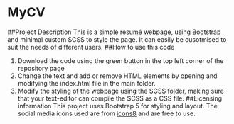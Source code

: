 # MyCV
##Project Description
This is a simple resumé webpage, using Bootstrap and minimal custom SCSS to style the page. It can easily be cusotmised to suit the needs of different users.
##How to use this code
1. Download the code using the green button in the top left corner of the repository page
2. Change the text and add or remove HTML elements by opening and modifying the index.html file in the main folder. 
3. Modify the styling of the webpage using the SCSS folder, making sure that your text-editor can compile the SCSS as a CSS file. 
##Licensing information
This project uses Bootstrap 5 for styling and layout. 
The social media icons used are from [icons8](https://icons8.com/icon/set/social-media/small) and are free to use.
